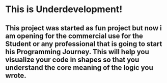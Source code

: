 # This is Underdevelopment!

## This project was started as fun project but now i am opening for the commercial use for the Student or any professional that is going to start his Programming Journey. This will help you visualize your code in shapes so that you understand the core meaning of the logic you wrote.
